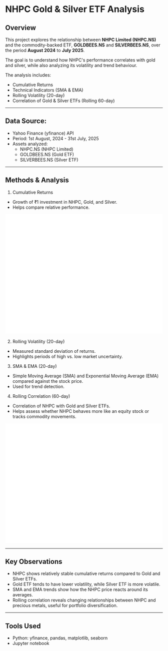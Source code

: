 # **NHPC Gold & Silver ETF Analysis**

## Overview

This project explores the relationship between **NHPC Limited (NHPC.NS)** and the commodity-backed ETF, **GOLDBEES.NS** and **SILVERBEES.NS**, over the period **August 2024** to **July 2025**.

The goal is to understand how NHPC's performance correlates with gold and silver, while also analyzing its volatility and trend behaviour.

The analysis includes:

- Cumulative Returns
- Technical Indicators (SMA & EMA)
- Rolling Volatility (20-day)
- Correlation of Gold & Silver ETFs (Rolling 60-day)
  
---

## Data Source:

- Yahoo Finance (yfinance) API
- Period: 1st August, 2024 - 31st July, 2025
- Assets analyzed:
  - NHPC.NS (NHPC Limited)
  - GOLDBEES.NS (Gold ETF)
  - SILVERBEES.NS (Silver ETF)

---

## Methods & Analysis

1. Cumulative Returns
- Growth of ₹1 investment in NHPC, Gold, and Silver.
- Helps compare relative performance.

![Cumulative Returns of NHPC, GOLDBEES & SILVERBEES](NHPC-Gold-Silver/cumulative_returns.png)
  

2. Rolling Volatility (20-day)
- Measured standard deviation of returns.
- Highlights periods of high vs. low market uncertainty.

3. SMA & EMA (20-day)
- Simple Moving Average (SMA) and Exponential Moving Average (EMA) compared against the stock price.
- Used for trend detection.

4. Rolling Correlation (60-day)
- Correlation of NHPC with Gold and Silver ETFs.
- Helps assess whether NHPC behaves more like an equity stock or tracks commodity movements.

![60-day Rolling Correlation of NHPC with Gold & Silver ETFs](NHPC-Gold-Silver/rolling_correlation.png)

---

## Key Observations

- NHPC shows relatively stable cumulative returns compared to Gold and Silver ETFs.
- Gold ETF tends to have lower volatility, while Silver ETF is more volatile.
- SMA and EMA trends show how the NHPC price reacts around its averages.
- Rolling correlation reveals changing relationships between NHPC and precious metals, useful for portfolio diversification.

---

## Tools Used

- Python: yfinance, pandas, matplotlib, seaborn
- Jupyter notebook
  



